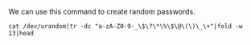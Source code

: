 We can use this command to create random passwords.

```
cat /dev/urandom|tr -dc "a-zA-Z0-9-_\$\?\*\%\$\@\(\)\_\+"|fold -w 13|head 
```

